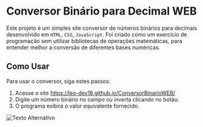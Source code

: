 # Conversor Binário para Decimal WEB

Este projeto é um simples site conversor de números binários para decimais desenvolvido em `HTML`, `CSS`, `JavaScript`. Foi criado como um exercício de programação sem utilizar bibliotecas de operações matemáticas, para entender melhor a conversão de diferentes bases numéricas.

## Como Usar

Para usar o conversor, siga estes passos:

1. Acesse o site https://leo-dev18.github.io/ConversorBinarioWEB/ 
2. Digite um número binário no campo ou inverta clicando no botão.
3. O programa exibirá o valor equivalente fornecido.


![Texto Alternativo](assets/teste.gif)
